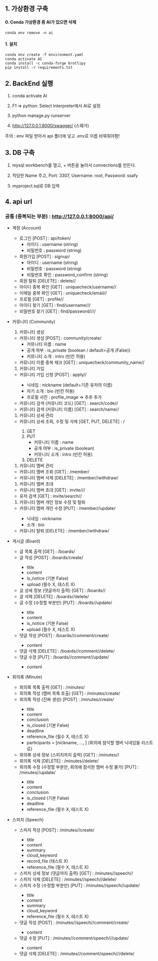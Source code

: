 ## 1. 가상환경 구축

#### 0. Conda 가상환경 중 AI가 있으면 삭제

```
conda env remove -n ai
```



#### 1. 설치

```
conda env create -f environment.yaml
conda activate AI
conda install -c conda-forge brotlipy
pip install -r requirements.txt
```



## 2. BackEnd 실행

1. conda activate AI

2. F1 => python: Select Interpreter에서 AI로 설정

3. python manage.py runserver

4. http://127.0.0.1:8000/swagger/ (스웨거)

주의 : env 파일 받아서 api 폴더에 넣고 .env로 이름 바꿔줘야함!



## 3. DB 구축

1. mysql workbench를 열고, + 버튼을 눌러서 connections를 만든다.

2. 적당한 Name 주고, Port: 3307, Username: root, Password: ssafy

3. myproject.sql로 DB 입력



## 4. api url

### 공통 (중복되는 부분) : http://127.0.0.1:8000/api/

- 계정 (Account)

  - 로그인 [POST] : api/token/
    - 아이디 : username (string)
    - 비밀번호 : password (string)
  - 회원가입 [POST] : signup/
    - 아이디 : username (string)
    - 비밀번호 : password (string)
    - 비밀번호 확인 : password_confirm (string)
  - 회원 탈퇴 [DELETE] : delete/<str : username>/
  - 아이디 중복 확인 [GET] : uniquecheck/username/<str : username>/
  - 이메일 중복 확인 [GET] : uniquecheck/email/<str : email>/
  - 프로필 [GET] : profile/<str : username>/
  - 아이디 찾기 [GET] : find/username/<str : email>/<str : name>/
  - 비밀번호 찾기 [GET] : find/password/<str : username>/<str : email>/<str : name>/




- 커뮤니티 (Community)

  1. 커뮤니티 생성

  - 커뮤니티 생성 [POST] : community/create/
    - 커뮤니티 이름 : name
    - 공개 여부 : is_private (boolean / default=공개 (False))
    - 커뮤니티 소개 : intro (빈칸 허용)
  - 커뮤니티 이름 중복 체크 [GET] : uniquecheck/community_name/<str : community_name>/

  1. 커뮤니티 가입

  - 커뮤니티 가입 신청 [POST] : apply/<int : community_pk>/
    - 닉네임 : nickname (default=기존 유저의 이름)
    - 자기 소개 : bio (빈칸 허용)
    - 프로필 사진 : profile_image ⇒ 추후 추가
  - 커뮤니티 검색 (커뮤니티 코드) [GET] : search/code/<str : code>/
  - 커뮤니티 검색 (커뮤니티 이름) [GET] : search/name/<str : keyword>/

  1. 커뮤니티 상세 관리

  - 커뮤니티 상세 조회, 수정 및 삭제 [GET, PUT, DELETE] : <int : community_pk>/
    1. GET
    2. PUT
       - 커뮤니티 이름 : name
       - 공개 여부 : is_private (boolean)
       - 커뮤니티 소개 : intro (빈칸 허용)
    3. DELETE

  1. 커뮤니티 멤버 관리

  - 커뮤니티 멤버 조회 [GET] : <int : community_pk>/member/
  - 커뮤니티 멤버 삭제 [DELETE] : <int : community_pk>/member/<int : member_pk>/withdraw/

  1. 커뮤니티 멤버 초대

  - 커뮤니티 멤버 초대 [GET] : invite/<int : community_pk>/<int : user_pk>/
  - 유저 검색 [GET] : invite/search/<str : keyword>/

  1. 커뮤니티 멤버 개인 정보 수정 및 탈퇴

  - 커뮤니티 멤버 개인 수정 [PUT] : <int : community_pk>/member/<int : member_pk>/update/
    - 닉네임 : nickname
    - 소개 : bio
  - 커뮤니티 탈퇴 [DELETE] : <int : community_pk>/member/<int : member_pk>/withdraw/




- 게시글 (Board)

  - 글 목록 출력 [GET] : <int : community_pk>/boards/
  - 글 작성 [POST] : <int : community_pk>/boards/create/
    - title
    - content
    - is_notice (기본 False)
    - upload (필수 X, 테스트 X)
  - 글 상세 정보 (댓글까지 출력) [GET] : <int : community_pk>/boards/<int : board_pk>/
  - 글 삭제 [DELETE] : <int : community_pk>/boards/<int : board_pk>/delete/
  - 글 수정 (수정할 부분만) [PUT] : <int : community_pk>/boards/<int : board_pk>/update/
    - title
    - content
    - is_notice (기본 False)
    - upload (필수 X, 테스트 X)
  - 댓글 작성 [POST] : <int : community_pk>/boards/<int : board_pk>/comment/create/
    - content
  - 댓글 삭제 [DELETE] : <int : community_pk>/boards/<int : board_pk>/comment/<int : comment_pk>/delete/
  - 댓글 수정 [PUT] : <int : community_pk>/boards/<int : board_pk>/comment/<int : comment_pk>/update/
    - content




- 회의록 (Minute)

  - 회의록 목록 출력 [GET] : <int : community_pk>/minutes/
  - 회의록 작성 (멤버 목록 호출) [GET] : <int : community_pk>/minutes/create/
  - 회의록 작성 (진짜 생성) [POST] : <int : community_pk>/minutes/create/
    - title
    - content
    - conclusion
    - is_closed (기본 False)
    - deadline
    - reference_file (필수 X, 테스트 X)
    - participants = [nickname, ..., ] (회의에 참석할 멤버 닉네임들 리스트로)
  - 회의록 상세 정보 (스피치까지 출력) [GET] : <int : community_pk>/minutes/<int : minute_pk>/
  - 회의록 삭제 [DELETE] : <int : community_pk>/minutes/<int : minute_pk>/delete/
  - 회의록 수정 (수정할 부분만, 회의에 참석한 멤버 수정 불가) [PUT] : <int : community_pk>/minutes/<int : minute_pk>/update/
    - title
    - content
    - conclusion
    - is_closed (기본 False)
    - deadline
    - reference_file (필수 X, 테스트 X)




- 스피치 (Speech)

  - 스피치 작성 [POST] : <int : community_pk>/minutes/<int : minute_pk>/create/
    - title
    - content
    - summary
    - cloud_keyword
    - record_file (테스트 X)
    - reference_file (필수 X, 테스트 X)
  - 스피치 상세 정보 (댓글까지 출력) [GET] : <int : community_pk>/minutes/<int : minute_pk>/speech/<int : speech_pk>/
  - 스피치 삭제 [DELETE] : <int : community_pk>/minutes/<int : minute_pk>/speech/<int : speech_pk>/delete/
  - 스피치 수정 (수정할 부분만) [PUT] : <int : community_pk>/minutes/<int : minute_pk>/speech/<int : speech_pk>/update/
    - title
    - content
    - summary
    - cloud_keyword
    - reference_file (필수 X, 테스트 X)
  - 댓글 작성 [POST] : <int : community_pk>/minutes/<int : minute_pk>/speech/<int : speech_pk>/comment/create/
    - content
  - 댓글 수정 [PUT] : <int : community_pk>/minutes/<int : minute_pk>/comment/speech/<int : speech_pk>/<int : comment_pk>/update/
    - content
  - 댓글 삭제 [DELETE] : <int : community_pk>/minutes/<int : minute_pk>/comment/speech/<int : speech_pk>/<int : comment_pk>/delete/
